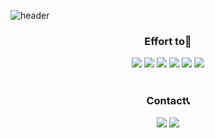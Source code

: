 ![header](https://capsule-render.vercel.app/api?type=slice&color=n&text=Sim%20jae%20sung&desc=simsorry&descAlign=84&descAlignY=50&fontAlign=75&fontAlignY=30&height=150&fontSize=50&animation=fadeIn&fontColor=f7f5f5)
<h3 align = "center"><b>Effort to💪</b></h3>
<p align="center">
<img src="https://img.shields.io/badge/HTML5-E34F26?style=flat-square&logo=HTML5&logoColor=white"/></a>
<img src="https://img.shields.io/badge/CSS3-1572B6?style=flat-square&logo=CSS3&logoColor=white"/></a>
<img src="https://img.shields.io/badge/JavaScript-F7DF1E?style=flat-square&logo=JavaScript&logoColor=white"/></a>
<img src="https://img.shields.io/badge/Node.js-339933?style=flat-square&logo=Node.js&logoColor=white"/></a>
<img src="https://img.shields.io/badge/Python-3776AB?style=flat-square&logo=Python&logoColor=white"/></a>
<img src="https://img.shields.io/badge/c++-00599C?style=flat-square&logo=c%2B%2B&logoColor=white"/></a?
</p>
<br><br>
<h3 align = "center">Contact📞</h3>
<p align="center">
<a href ="tlawotjd4285@gmail.com"><img src="https://img.shields.io/badge/Gmail-EA4335?style=flat-square&logo=Gmail&logoColor=white"/></a>
<a href = "https://www.instagram.com/sim_sorry/"><img src="https://img.shields.io/badge/Instagram-E4405F?style=flat-square&logo=Instagram&logoColor=white"/></a>
